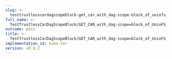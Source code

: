 ```yaml
---
slug: >-
  testtrustlesscardagscopeblock-get_car_with_dag-scope-block_of_unixfs_file_on_a_path_(accept_header)-header_accept-ranges
full_name: >-
  TestTrustlessCarDagScopeBlock/GET_CAR_with_dag-scope=block_of_UnixFS_file_on_a_path_(Accept_Header)/Header_Accept-Ranges
outcome: pass
title: >-
  TestTrustlessCarDagScopeBlock/GET_CAR_with_dag-scope=block_of_UnixFS_file_on_a_path_(Accept_Header)/Header_Accept-Ranges
implementation_id: kubo-ter
version: v0.0.2
---
```


